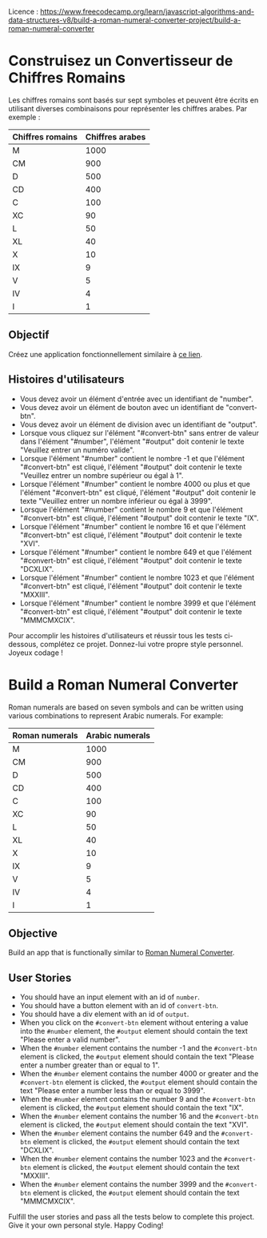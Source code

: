 Licence : https://www.freecodecamp.org/learn/javascript-algorithms-and-data-structures-v8/build-a-roman-numeral-converter-project/build-a-roman-numeral-converter

# Construisez un Convertisseur de Chiffres Romains

Les chiffres romains sont basés sur sept symboles et peuvent être écrits en utilisant diverses combinaisons pour représenter les chiffres arabes. Par exemple :

| Chiffres romains | Chiffres arabes |
|------------------|-----------------|
| M                | 1000            |
| CM               | 900             |
| D                | 500             |
| CD               | 400             |
| C                | 100             |
| XC               | 90              |
| L                | 50              |
| XL               | 40              |
| X                | 10              |
| IX               | 9               |
| V                | 5               |
| IV               | 4               |
| I                | 1               |

## Objectif

Créez une application fonctionnellement similaire à [ce lien](https://roman-numeral-converter.freecodecamp.rocks).

## Histoires d'utilisateurs

- Vous devez avoir un élément d'entrée avec un identifiant de "number".
- Vous devez avoir un élément de bouton avec un identifiant de "convert-btn".
- Vous devez avoir un élément de division avec un identifiant de "output".
- Lorsque vous cliquez sur l'élément "#convert-btn" sans entrer de valeur dans l'élément "#number", l'élément "#output" doit contenir le texte "Veuillez entrer un numéro valide".
- Lorsque l'élément "#number" contient le nombre -1 et que l'élément "#convert-btn" est cliqué, l'élément "#output" doit contenir le texte "Veuillez entrer un nombre supérieur ou égal à 1".
- Lorsque l'élément "#number" contient le nombre 4000 ou plus et que l'élément "#convert-btn" est cliqué, l'élément "#output" doit contenir le texte "Veuillez entrer un nombre inférieur ou égal à 3999".
- Lorsque l'élément "#number" contient le nombre 9 et que l'élément "#convert-btn" est cliqué, l'élément "#output" doit contenir le texte "IX".
- Lorsque l'élément "#number" contient le nombre 16 et que l'élément "#convert-btn" est cliqué, l'élément "#output" doit contenir le texte "XVI".
- Lorsque l'élément "#number" contient le nombre 649 et que l'élément "#convert-btn" est cliqué, l'élément "#output" doit contenir le texte "DCXLIX".
- Lorsque l'élément "#number" contient le nombre 1023 et que l'élément "#convert-btn" est cliqué, l'élément "#output" doit contenir le texte "MXXIII".
- Lorsque l'élément "#number" contient le nombre 3999 et que l'élément "#convert-btn" est cliqué, l'élément "#output" doit contenir le texte "MMMCMXCIX".

Pour accomplir les histoires d'utilisateurs et réussir tous les tests ci-dessous, complétez ce projet. Donnez-lui votre propre style personnel. Joyeux codage !



# Build a Roman Numeral Converter

Roman numerals are based on seven symbols and can be written using various combinations to represent Arabic numerals. For example:

| Roman numerals | Arabic numerals |
|---------------|-----------------|
| M             | 1000            |
| CM            | 900             |
| D             | 500             |
| CD            | 400             |
| C             | 100             |
| XC            | 90              |
| L             | 50              |
| XL            | 40              |
| X             | 10              |
| IX            | 9               |
| V             | 5               |
| IV            | 4               |
| I             | 1               |

## Objective

Build an app that is functionally similar to [Roman Numeral Converter](https://roman-numeral-converter.freecodecamp.rocks).

## User Stories

- You should have an input element with an id of `number`.
- You should have a button element with an id of `convert-btn`.
- You should have a div element with an id of `output`.
- When you click on the `#convert-btn` element without entering a value into the `#number` element, the `#output` element should contain the text "Please enter a valid number".
- When the `#number` element contains the number -1 and the `#convert-btn` element is clicked, the `#output` element should contain the text "Please enter a number greater than or equal to 1".
- When the `#number` element contains the number 4000 or greater and the `#convert-btn` element is clicked, the `#output` element should contain the text "Please enter a number less than or equal to 3999".
- When the `#number` element contains the number 9 and the `#convert-btn` element is clicked, the `#output` element should contain the text "IX".
- When the `#number` element contains the number 16 and the `#convert-btn` element is clicked, the `#output` element should contain the text "XVI".
- When the `#number` element contains the number 649 and the `#convert-btn` element is clicked, the `#output` element should contain the text "DCXLIX".
- When the `#number` element contains the number 1023 and the `#convert-btn` element is clicked, the `#output` element should contain the text "MXXIII".
- When the `#number` element contains the number 3999 and the `#convert-btn` element is clicked, the `#output` element should contain the text "MMMCMXCIX".

Fulfill the user stories and pass all the tests below to complete this project. Give it your own personal style. Happy Coding!
